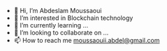 - 👋 Hi, I’m Abdeslam Moussaoui
- 👀 I’m interested in Blockchain technology
- 🌱 I’m currently learning ...
- 💞️ I’m looking to collaborate on ...
- 📫 How to reach me moussaouii.abdel@gmail.com

<!---
MOUSSAOUIB/MOUSSAOUIB is a ✨ special ✨ repository because its `README.md` (this file) appears on your GitHub profile.
You can click the Preview link to take a look at your changes.
--->
